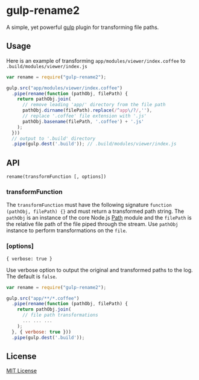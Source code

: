 gulp-rename2
============

A simple, yet powerful [gulp](https://github.com/gulpjs/gulp) plugin for transforming file paths.

## Usage

Here is an example of transforming `app/modules/viewer/index.coffee` to `.build/modules/viewer/index.js`

```js
var rename = require("gulp-rename2");

gulp.src("app/modules/viewer/index.coffee")
  .pipe(rename(function (pathObj, filePath) {
    return pathObj.join(
      // remove leading 'app/' directory from the file path
      pathObj.dirname(filePath).replace(/^app\/?/,''), 
      // replace '.coffee' file extension with '.js'
      pathObj.basename(filePath, '.coffee') + '.js'
    );
  }))
  // output to '.build' directory
  .pipe(gulp.dest('.build')); // .build/modules/viewer/index.js
```

## API

```
rename(transformFunction [, options])
```

### transformFunction

The `transformFunction` must have the following signature `function (pathObj, filePath) {}`
and must return a transformed path string. The `pathObj` is an instance of the core Node.js 
[Path](http://nodejs.org/api/path.html) module and the `filePath` is the relative file path of 
the file piped through the stream. Use `pathObj` instance to perform transformations on the 
`file`.

### [options]
```
{ verbose: true }
```
Use verbose option to output the original and transformed paths to the log. The default is `false`.

```js
var rename = require("gulp-rename2");

gulp.src("app/**/*.coffee")
  .pipe(rename(function (pathObj, filePath) {
    return pathObj.join(
      // file path transformations
      ... ... ...
    );
  }, { verbose: true }))
  .pipe(gulp.dest('.build'));
```

## License

[MIT License](http://en.wikipedia.org/wiki/MIT_License)
